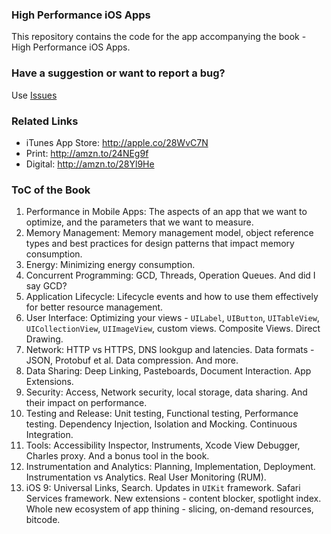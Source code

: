 ### High Performance iOS Apps

This repository contains the code for the app accompanying the book - High Performance iOS Apps.

### Have a suggestion or want to report a bug?

Use [Issues](https://github.com/gvaish/high-performance-ios-apps/issues)

### Related Links

* iTunes App Store: http://apple.co/28WvC7N
* Print: http://amzn.to/24NEg9f
* Digital: http://amzn.to/28Yl9He

### ToC of the Book

1. Performance in Mobile Apps: The aspects of an app that we want to optimize, and the parameters that we want to measure.
1. Memory Management: Memory management model, object reference types and best practices for design patterns that impact memory consumption.
1. Energy: Minimizing energy consumption.
1. Concurrent Programming: GCD, Threads, Operation Queues. And did I say GCD?
1. Application Lifecycle: Lifecycle events and how to use them effectively for better resource management.
1. User Interface: Optimizing your views - `UILabel`, `UIButton`, `UITableView`, `UICollectionView`, `UIImageView`, custom views. Composite Views. Direct Drawing.
1. Network: HTTP vs HTTPS, DNS lookgup and latencies. Data formats - JSON, Protobuf et al. Data compression. And more.
1. Data Sharing: Deep Linking, Pasteboards, Document Interaction. App Extensions.
1. Security: Access, Network security, local storage, data sharing. And their impact on performance.
1. Testing and Release: Unit testing, Functional testing, Performance testing. Dependency Injection, Isolation and Mocking. Continuous Integration.
1. Tools: Accessibility Inspector, Instruments, Xcode View Debugger, Charles proxy. And a bonus tool in the book.
1. Instrumentation and Analytics: Planning, Implementation, Deployment. Instrumentation vs Analytics. Real User Monitoring (RUM).
1. iOS 9: Universal Links, Search. Updates in `UIKit` framework. Safari Services framework. New extensions - content blocker, spotlight index. Whole new ecosystem of app thining - slicing, on-demand resources, bitcode.


